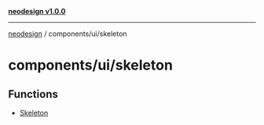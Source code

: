 [**neodesign v1.0.0**](../../../README.md)

***

[neodesign](../../../modules.md) / components/ui/skeleton

# components/ui/skeleton

## Functions

- [Skeleton](functions/Skeleton.md)
